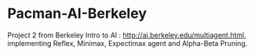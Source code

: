 # Pacman-AI-Berkeley
Project 2 from Berkeley  Intro to AI : http://ai.berkeley.edu/multiagent.html, implementing Reflex, Minimax, Expectimax agent and  Alpha-Beta Pruning.
